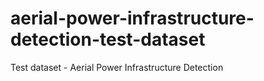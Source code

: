 # aerial-power-infrastructure-detection-test-dataset
Test dataset - Aerial Power Infrastructure Detection
